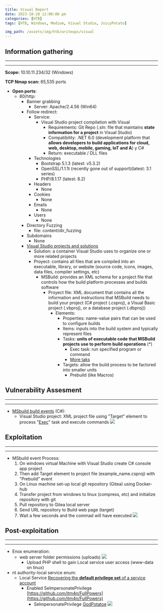 ```yaml
---
title: Visual Report
date: 2023-10-28 12:00:00 pm
categories: [HTB]
tags: [HTB, Windows, Medium, Visual Studio, JuicyPotato]

img_path: /assets/img/htb/writeups/visual
---
```


## **Information gathering**

* * *
* * *

**Scope:** 10.10.11.234/32 (Windows)

**TCP Nmap scan:** 65,535 ports

* **Open ports**:
	* 80/http:
		* Banner grabbing
			* Server: Apache/2.4.56 (Win64)
		* Follow redirect: 
			* Service:
				* Visual Studio project compilation with Visual
					* Requirements: Git Repo (.sln: file that maintains **state information for a project** in Visual Studio)
					* Compatibility: .NET 6.0 (development platform that **allows developers to build applications for cloud, web, desktop, mobile, gaming, IoT and A**) y C#
					* Return: executable / DLL files
			* Technologies
				* Bootstrap 5.1.3 (latest: v5.3.2)
				* OpenSSL/1.1.1t (recently gone out of support)(latest: 3.1 series)
				* PHP/8.1.17 (latest: 8.2)
			* Headers
				* None
			* Cookies
				* None
			* Emails
				* None
			* Users
				* None
		* Directory Fuzzing
			* file: content/dir_fuzzing
		* Subdomains
			* None
		* [Visual Studio projects and solutions](https://learn.microsoft.com/en-us/visualstudio/ide/solutions-and-projects-in-visual-studio?view=vs-2022)
			* Solution: a container Visual Studio uses to organize one or more related projects
			* Proyect: contains all files that are compiled into an executable, library, or website (source code, icons, images, data files, compiler settings, etc)
				* MSBuild: provides an XML schema for a project file that controls how the build platform processes and builds software
					* Proyect file: XML document that contains all the information and instructions that MSBuild needs to build your project (C# project (.csproj), a Visual Basic project (.vbproj), or a database project (.dbproj))
						* Elements:
							* Properties: name-value pairs that can be used to configure builds
							* Items: inputs into the build system and typically represent files
							* Tasks: **units of executable code that MSBuild projects use to perform build operations** (\*)
								* Exec task: run specified program or command
								* [More taks](https://learn.microsoft.com/en-us/visualstudio/msbuild/msbuild-task-reference?view=vs-2022)
							* Targets: allow the build process to be factored into smaller units
								* Prebuild (like Macros)

## **Vulnerability Assesment**

* * *
* * *

* [MSbuild build events](https://learn.microsoft.com/en-us/visualstudio/ide/how-to-specify-build-events-csharp?view=vs-2022) (C#):
	* Visual Studio project: XML project file using "Target" element to process "[Exec](https://learn.microsoft.com/en-us/visualstudio/msbuild/exec-task?view=vs-2022)" task and execute commands
		![](visual_studio_rce_poc.png)

## **Exploitation**

* * *
* * *

* MSbuild event Process:
	1. On windows virtual Machine with Visual Studio create C# console app project
	2. Then add Target element to project file (example_name.csproj) with "Prebuild" event
	3. On Linux machine set-up local git repository (Gitea) using Docker-hub
	4. Transfer project from windows to linux (compress, etc) and initialize repository with git
	5. Pull repository to Gitea local server
	6. Send URL repository to Build web page (target)
	7. Wait a few seconds and the commad will have executed
	![](foothold.png)

## **Post-exploitation**

* * *
* * *

* Enox enumeration:
	* web server folder permissions (uploads)
		![](apache.png)
		* Upload PHP shell to gain Local service user access (www-data on linux)
* nt authority-local service enum:
	* Local Service [Recovering the **default privilege set** of a service account](https://itm4n.github.io/localservice-privileges/)
		* Enabled SeImpersonatePrivilege [https://github.com/itm4n/FullPowers](https://github.com/itm4n/FullPowers)
			* SeImpersonatePrivilege [GodPotatoe](https://github.com/BeichenDream/GodPotato)
			![](authority_system.png)